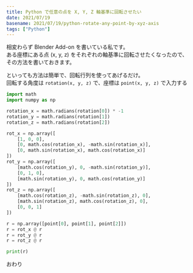 ```yaml
---
title: Python で任意の点を X, Y, Z 軸基準に回転させたい
date: 2021/07/19
basename: 2021/07/19/python-rotate-any-point-by-xyz-axis
tags: ["Python"]
---
```


相変わらず Blender Add-on を書いている私です。  
ある座標にある点 (x, y, z) をそれぞれの軸基準に回転させたくなったので、  
その方法を書いておきます。

といっても方法は簡単で、回転行列を使ってあげるだけ。  
回転する角度は `rotation(x, y, z)` で、座標は `point(x, y, z)` で入力する

```python
import math
import numpy as np

rotation_x = math.radians(rotation[0]) * -1
rotation_y = math.radians(rotation[1])
rotation_z = math.radians(rotation[2])

rot_x = np.array([
    [1, 0, 0],
    [0, math.cos(rotation_x), -math.sin(rotation_x)],
    [0, math.sin(rotation_x), math.cos(rotation_x)]
])
rot_y = np.array([
    [math.cos(rotation_y), 0, -math.sin(rotation_y)],
    [0, 1, 0],
    [math.sin(rotation_y), 0, math.cos(rotation_y)]
])
rot_z = np.array([
    [math.cos(rotation_z), -math.sin(rotation_z), 0],
    [math.sin(rotation_z), math.cos(rotation_z), 0],
    [0, 0, 1]
])

r = np.array([point[0], point[1], point[2]])
r = rot_x @ r
r = rot_y @ r
r = rot_z @ r

print(r)
```

おわり

